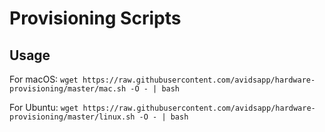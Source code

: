# Provisioning Scripts

## Usage

For macOS: `wget https://raw.githubusercontent.com/avidsapp/hardware-provisioning/master/mac.sh -O - | bash`

For Ubuntu: `wget https://raw.githubusercontent.com/avidsapp/hardware-provisioning/master/linux.sh -O - | bash`
